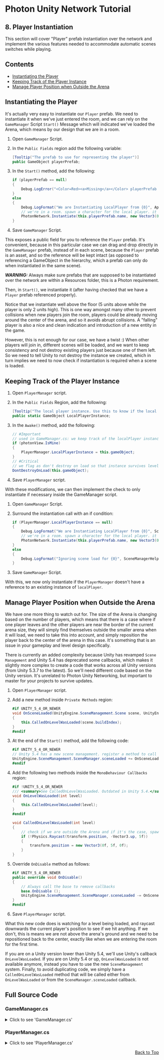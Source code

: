 # Photon Unity Network Tutorial

## 8. Player Instantiation

This section will cover "Player" prefab instantiation over the network and implement the various features needed to accommodate automatic scenes switches while playing.

## **Contents**

* [Instantiating the Player](#Instantiating-the-Player)
* [Keeping Track of the Player Instance](#Keeping-Track-of-the-Player-Instance)
* [Manage Player Position when Outside the Arena](#Manage-Player-Position-when-Outside-the-Arena)

## **Instantiating the Player**

It's actually very easy to instantiate our `Player` prefab. We need to instantiate it when we've just entered the room, and we can rely on the `GameManager` Script `Start()` Message which will indicated we've loaded the Arena, which means by our design that we are in a room.

1. Open `GameManager` Script.
2. In the `Public Fields` region add the following variable:

    ```c#
    [Tooltip("The prefab to use for representing the player")]
    public GameObject playerPrefab;
    ```

3. In the `Start()` method, add the following:

    ```c#
    if (playerPrefab == null)
    {
        Debug.LogError("<Color=Red><a>Missing</a></Color> playerPrefab Reference. Please set it up in GameObject 'Game Manager'",this);
    }
    else
    {
        Debug.LogFormat("We are Instantiating LocalPlayer from {0}", Application.loadedLevelName);
        // we're in a room. spawn a character for the local player. it gets synced by using PhotonNetwork.Instantiate
        PhotonNetwork.Instantiate(this.playerPrefab.name, new Vector3(0f,5f,0f), Quaternion.identity, 0);
    }
    ```

4. Save `GameManager` Script.

This exposes a public field for you to reference the `Player` prefab. It's convenient, because in this particular case we can drag and drop directly in the `GameManager` prefab, instead of in each scene, because the `Player` prefab is an asset, and so the reference will be kept intact (as opposed to referencing a GameObject in the hierarchy, which a prefab can only do when instantiated in the same scene).

***WARNING:*** Always make sure prefabs that are supposed to be instantiated over the network are within a Resources folder, this is a Photon requirement.

Then, in `Start()`, we instantiate it (after having checked that we have a `Player` prefab referenced properly).

Notice that we instantiate well above the floor (5 units above while the player is only 2 units high). This is one way amongst many other to prevent collisions when new players join the room, players could be already moving around the center of the arena, and so it avoids abrupt collisions. A "falling" player is also a nice and clean indication and introduction of a new entity in the game.

However, this is not enough for our case, we have a twist :) When other players will join in, different scenes will be loaded, and we want to keep consistency and not destroy existing players just because one of them left. So we need to tell Unity to not destroy the instance we created, which in turn implies we need to now check if instantiation is required when a scene is loaded.

## **Keeping Track of the Player Instance**

1. Open `PlayerManager` script.
2. In the `Public Fields` Region, add the following:

    ```c#
    [Tooltip("The local player instance. Use this to know if the local player is represented in the Scene")]
    public static GameObject LocalPlayerInstance;
    ```

3. In the `Awake()` method, add the following:

    ```c#
    // #Important
    // used in GameManager.cs: we keep track of the localPlayer instance to prevent instantiation when levels are synchronized
    if (photonView.IsMine)
    {
        PlayerManager.LocalPlayerInstance = this.gameObject;
    }
    // #Critical
    // we flag as don't destroy on load so that instance survives level synchronization, thus giving a seamless experience when levels load.
    DontDestroyOnLoad(this.gameObject);
    ```
4. Save `PlayerManager` script.

With these modifications, we can then implement the check to only instantiate if necessary inside the GameManager script.

1. Open `GameManager` Script.
2. Surround the instantiation call with an if condition:

    ```c#
    if (PlayerManager.LocalPlayerInstance == null)
    {
        Debug.LogFormat("We are Instantiating LocalPlayer from {0}", SceneManagerHelper.ActiveSceneName);
        // we're in a room. spawn a character for the local player. it gets synced by using PhotonNetwork.Instantiate
        PhotonNetwork.Instantiate(this.playerPrefab.name, new Vector3(0f, 5f, 0f), Quaternion.identity, 0);
    }
    else
    {
        Debug.LogFormat("Ignoring scene load for {0}", SceneManagerHelper.ActiveSceneName);
    }
    ```

3. Save `GameManager` Script.

With this, we now only instantiate if the `PlayerManager` doesn't have a reference to an existing instance of `localPlayer`.

## **Manage Player Position when Outside the Arena**

We have one more thing to watch out for. The size of the Arena is changing based on the number of players, which means that there is a case where if one player leaves and the other players are near the border of the current arena size, they will simply find themselves outside the smaller arena when it will load, we need to take this into account, and simply reposition the player back to the center of the arena in this case. It's something that is an issue in your gameplay and level design specifically.

There is currently an added complexity because Unity has revamped `Scene Management` and Unity 5.4 has deprecated some callbacks, which makes it slightly more complex to create a code that works across all Unity versions (from Unity 5.3.7 to the latest). So we'll need different code based on the Unity version. It's unrelated to Photon Unity Networking, but important to master for your projects to survive updates.

1. Open `PlayerManager` script.
2. Add a new method inside `Private Methods` region:

    ```c#
    #if UNITY_5_4_OR_NEWER
    void OnSceneLoaded(UnityEngine.SceneManagement.Scene scene, UnityEngine.SceneManagement.LoadSceneMode loadingMode)
    {
        this.CalledOnLevelWasLoaded(scene.buildIndex);
    }
    #endif
    ```

3. At the end of the `Start()` method, add the following code:

    ```c#
    #if UNITY_5_4_OR_NEWER
    // Unity 5.4 has a new scene management. register a method to call CalledOnLevelWasLoaded.
    UnityEngine.SceneManagement.SceneManager.sceneLoaded += OnSceneLoaded;
    #endif
    ```

4. Add the following two methods inside the `MonoBehaviour Callbacks` region:

    ```c#
    #if !UNITY_5_4_OR_NEWER
    /// <summary>See CalledOnLevelWasLoaded. Outdated in Unity 5.4.</summary>
    void OnLevelWasLoaded(int level)
    {
        this.CalledOnLevelWasLoaded(level);
    }
    #endif

    void CalledOnLevelWasLoaded(int level)
    {
        // check if we are outside the Arena and if it's the case, spawn around the center of the arena in a safe zone
        if (!Physics.Raycast(transform.position, -Vector3.up, 5f))
        {
            transform.position = new Vector3(0f, 5f, 0f);
        }
    }
    ```

5. Override `OnDisable` method as follows:

    ```c#
    #if UNITY_5_4_OR_NEWER
    public override void OnDisable()
    {
        // Always call the base to remove callbacks
        base.OnDisable ();
        UnityEngine.SceneManagement.SceneManager.sceneLoaded -= OnSceneLoaded;
    }
    #endif
    ```

6. Save `PlayerManager` script.

What this new code does is watching for a level being loaded, and raycast downwards the current player's position to see if we hit anything. If we don't, this is means we are not above the arena's ground and we need to be repositioned back to the center, exactly like when we are entering the room for the first time.

If you are on a Unity version lower than Unity 5.4, we'll use Unity's callback `OnLevelWasLoaded`. If you are on Unity 5.4 or up, `OnLevelWasLoaded` is not available anymore, instead you have to use the new `SceneManagement` system. Finally, to avoid duplicating code, we simply have a `CalledOnLevelWasLoaded` method that will be called either from `OnLevelWasLoaded` or from the `SceneManager.sceneLoaded` callback.

## **Full Source Code**

### **GameManager.cs**

<details>
    <summary>
        Click to see 'GameManager.cs'
    </summary>
    <p>

```c#
using Photon.Pun;
using Photon.Realtime;
using UnityEngine;
using UnityEngine.SceneManagement;

namespace com.unity.photon
{
    public class GameManager : MonoBehaviourPunCallbacks
    {
        #region Public Fields

        public static GameManager Instance;

        [Tooltip("The prefab to use for representing the player")]
        public GameObject playerPrefab;

        #endregion


        #region MonoBehaviour CallBacks

        void Start()
        {
            Instance = this;

            if (playerPrefab == null)
            {
                Debug.LogError("<Color=Red><a>Missing</a></Color> playerPrefab Reference. Please set it up in GameObject 'Game Manager'", this);
            }
            else
            {
                if (PlayerManager.LocalPlayerInstance == null)
                {
                    Debug.LogFormat("We are Instantiating LocalPlayer from {0}", SceneManagerHelper.ActiveSceneName);
                    // we're in a room. spawn a character for the local player. it gets synced by using PhotonNetwork.Instantiate
                    PhotonNetwork.Instantiate(this.playerPrefab.name, new Vector3(0f, 5f, 0f), Quaternion.identity, 0);
                }
                else
                {
                    Debug.LogFormat("Ignoring scene load for {0}", SceneManagerHelper.ActiveSceneName);
                }
            }
        }

        #endregion


        #region MonoBehaviourPunCallbacks CallBacks

        /// <summary>
        /// Called when the local player left the room. We need to load the launcher scene.
        /// </summary>
        public override void OnLeftRoom()
        {
            SceneManager.LoadScene(0);
        }

        public override void OnPlayerEnteredRoom(Player other)
        {
            Debug.LogFormat("OnPlayerEnteredRoom() {0}", other.NickName); // not seen if you're the player connecting


            if (PhotonNetwork.IsMasterClient)
            {
                Debug.LogFormat("OnPlayerEnteredRoom IsMasterClient {0}", PhotonNetwork.IsMasterClient); // called before OnPlayerLeftRoom


                LoadArena();
            }
        }


        public override void OnPlayerLeftRoom(Player other)
        {
            Debug.LogFormat("OnPlayerLeftRoom() {0}", other.NickName); // seen when other disconnects


            if (PhotonNetwork.IsMasterClient)
            {
                Debug.LogFormat("OnPlayerLeftRoom IsMasterClient {0}", PhotonNetwork.IsMasterClient); // called before OnPlayerLeftRoom


                LoadArena();
            }
        }

        #endregion


        #region Private Methods

        void LoadArena()
        {
            if (!PhotonNetwork.IsMasterClient)
            {
                Debug.LogError("PhotonNetwork : Trying to Load a level but we are not the master Client");
            }
            Debug.LogFormat("PhotonNetwork : Loading Level : {0}", PhotonNetwork.CurrentRoom.PlayerCount);
            PhotonNetwork.LoadLevel("Room for " + PhotonNetwork.CurrentRoom.PlayerCount);
        }

        #endregion


        #region Public Methods

        public void LeaveRoom()
        {
            PhotonNetwork.LeaveRoom();
        }

        #endregion
    }
}
```

</p>
</details>

### **PlayerManager.cs**

<details>
    <summary>
        Click to see 'PlayerManager.cs'
    </summary>
    <p>

```c#
using Photon.Pun;
using UnityEngine;

namespace com.unity.photon
{
    /// <summary>
    /// Player manager.
    /// Handles fire Input and Beams.
    /// </summary>
    public class PlayerManager : MonoBehaviourPunCallbacks, IPunObservable
    {
        #region Private Fields

        [Tooltip("The current Health of our player")]
        public float Health = 1f;

        [Tooltip("The Beams GameObject to control")]
        [SerializeField]
        private GameObject beams;

        [Tooltip("The local player instance. Use this to know if the local player is represented in the Scene")]
        public static GameObject LocalPlayerInstance;

        //True, when the user is firing
        bool IsFiring;

        #endregion


        #region MonoBehaviour CallBacks

        /// <summary>
        /// MonoBehaviour method called on GameObject by Unity during early initialization phase.
        /// </summary>
        void Awake()
        {
            if (beams == null)
            {
                Debug.LogError("<Color=Red><a>Missing</a></Color> Beams Reference.", this);
            }
            else
            {
                beams.SetActive(false);
            }

            // #Important
            // used in GameManager.cs: we keep track of the localPlayer instance to prevent instantiation when levels are synchronized
            if (photonView.IsMine)
            {
                PlayerManager.LocalPlayerInstance = this.gameObject;
            }
            // #Critical
            // we flag as don't destroy on load so that instance survives level synchronization, thus giving a seamless experience when levels load.
            DontDestroyOnLoad(this.gameObject);
        }

        /// <summary>
        /// MonoBehaviour method called on GameObject by Unity during initialization phase.
        /// </summary>
        void Start()
        {
            CameraWork _cameraWork = this.gameObject.GetComponent<CameraWork>();

            if (_cameraWork != null)
            {
                if (photonView.IsMine)
                {
                    _cameraWork.OnStartFollowing();
                }
            }
            else
            {
                Debug.LogError("<Color=Red><a>Missing</a></Color> CameraWork Component on playerPrefab.", this);
            }
        }

        /// <summary>
        /// MonoBehaviour method called on GameObject by Unity on every frame.
        /// </summary>
        void Update()
        {
            if (photonView.IsMine)
            {
                this.ProcessInputs();

                if (this.Health <= 0f)
                {
                    GameManager.Instance.LeaveRoom();
                }
            }

            // trigger Beams active state
            if (beams != null && IsFiring != beams.activeSelf)
            {
                beams.SetActive(IsFiring);
            }
        }

        /// <summary>
        /// MonoBehaviour method called when the Collider 'other' enters the trigger.
        /// Affect Health of the Player if the collider is a beam
        /// Note: when jumping and firing at the same, you'll find that the player's own beam intersects with itself
        /// One could move the collider further away to prevent this or check if the beam belongs to the player.
        /// </summary>
        void OnTriggerEnter(Collider other)
        {
            if (!photonView.IsMine)
            {
                return;
            }
            // We are only interested in Beamers
            // we should be using tags but for the sake of distribution, let's simply check by name.
            if (!other.name.Contains("Beam"))
            {
                return;
            }
            Health -= 0.1f;
        }
        /// <summary>
        /// MonoBehaviour method called once per frame for every Collider 'other' that is touching the trigger.
        /// We're going to affect health while the beams are touching the player
        /// </summary>
        /// <param name="other">Other.</param>
        void OnTriggerStay(Collider other)
        {
            // we dont' do anything if we are not the local player.
            if (!photonView.IsMine)
            {
                return;
            }
            // We are only interested in Beamers
            // we should be using tags but for the sake of distribution, let's simply check by name.
            if (!other.name.Contains("Beam"))
            {
                return;
            }
            // we slowly affect health when beam is constantly hitting us, so player has to move to prevent death.
            Health -= 0.1f * Time.deltaTime;
        }

        #endregion


        #region IPunObservable implementation


        public void OnPhotonSerializeView(PhotonStream stream, PhotonMessageInfo info)
        {
            if (stream.IsWriting)
            {
                // We own this player: send the others our data
                stream.SendNext(IsFiring);
                stream.SendNext(Health);
            }
            else
            {
                // Network player, receive data
                this.IsFiring = (bool)stream.ReceiveNext();
                this.Health = (float)stream.ReceiveNext();
            }
        }


        #endregion


        #region Custom

        /// <summary>
        /// Processes the inputs. Maintain a flag representing when the user is pressing Fire.
        /// </summary>
        void ProcessInputs()
        {
            if (Input.GetButtonDown("Fire1"))
            {
                if (!IsFiring)
                {
                    IsFiring = true;
                }
            }
            if (Input.GetButtonUp("Fire1"))
            {
                if (IsFiring)
                {
                    IsFiring = false;
                }
            }
        }

        #endregion
    }
}
```

</p>
</details>

<div style="text-align: right">

[Back to Top](#Photon-Unity-Network-Tutorial)

</div>